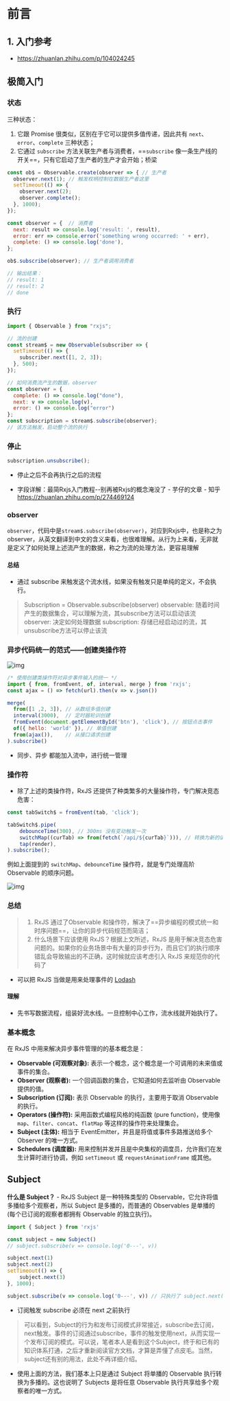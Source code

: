 # 前言

## 1. 入门参考

* https://zhuanlan.zhihu.com/p/104024245



## 极简入门

### 状态

三种状态：

1. 它跟 Promise 很类似，区别在于它可以提供多值传递，因此共有 `next`、`error`、`complete` 三种状态；
2. 它通过 `subscribe` 方法关联生产者与消费者，==`subscribe` 像一条生产线的开关==，只有它启动了生产者的生产才会开始；桥梁

```js
const ob$ = Observable.create(observer => { // 生产者
  observer.next(1); // 触发权柄控制在数据生产者这里
  setTimeout(() => {
    observer.next(2);
    observer.complete();
  }, 1000);
});

const observer = {  // 消费者
  next: result => console.log('result: ', result),
  error: err => console.error('something wrong occurred: ' + err),
  complete: () => console.log('done'),
};

ob$.subscribe(observer); // 生产者调用消费者

// 输出结果：
// result: 1
// result: 2
// done
```

### 执行

```js
import { Observable } from "rxjs";

// 流的创建
const stream$ = new Observable(subscriber => {
  setTimeout(() => {
    subscriber.next([1, 2, 3]);
  }, 500);
});

// 如何消费流产生的数据，observer
const observer = {
  complete: () => console.log("done"),
  next: v => console.log(v),
  error: () => console.log("error")
};
const subscription = stream$.subscribe(observer);
// 该方法触发，启动整个流的执行
```

### 停止

```js
subscription.unsubscribe();
```

* 停止之后不会再执行之后的流程

* 字段详解：最简Rxjs入门教程--别再被Rxjs的概念淹没了 - 芋仔的文章 - 知乎 https://zhuanlan.zhihu.com/p/274469124

### observer

`observer`，代码中是`stream$.subscribe(observer)`，对应到Rxjs中，也是称之为observer，从英文翻译到中文的含义来看，也很难理解。从行为上来看，无非就是定义了如何处理上述流产生的数据，称之为流的处理方法，更容易理解

#### 总结

* 通过 subscribe 来触发这个流水线，如果没有触发只是单纯的定义，不会执行。

> Subscription = Observable.subscribe(observer) 
> observable: 随着时间产生的数据集合，可以理解为流，其subscribe方法可以启动该流 
> observer: 决定如何处理数据 
> subscription: 存储已经启动过的流，其unsubscribe方法可以停止该流

### 异步代码统一的范式——创建类操作符

![img](https://pic3.zhimg.com/80/v2-1bc126d4f7032e6b6ec5c57e1d1242ca_720w.jpg)

```js
/* 使用创建类操作符对异步事件输入的统一 */
import { from, fromEvent, of, interval, merge } from 'rxjs'; 
const ajax = () => fetch(url).then(v => v.json())

merge(
  from([1 ,2, 3]), // 从数组多值创建
  interval(3000),  // 定时器轮训创建
  fromEvent(document.getElementById('btn'), 'click'), // 按钮点击事件
  of({ hello: 'world' }), // 单值创建
  from(ajax()),    // 从接口请求创建
).subscribe()
```

* 同步、异步 都能加入流中，进行统一管理

### 操作符

* 除了上述的类操作符，RxJS 还提供了种类繁多的大量操作符，专门解决竞态危害：

```js
const tabSwitch$ = fromEvent(tab, 'click');

tabSwitch$.pipe(
    debounceTime(300), // 300ms 没有变动触发一次
    switchMap((curTab) => from(fetch(`/api/${curTab}`))), // 转换为新的请求流
    tap(render),
).subscribe();
```

例如上面提到的 `switchMap`、`debounceTime` 操作符，就是专门处理高阶 Observable 的顺序问题。

![img](https://pic1.zhimg.com/80/v2-e93be46f0198acdac8d91b125ca91684_720w.jpg)

### 总结

> 1. RxJS 通过了Observable 和操作符，解决了==异步编程的模式统一和时序问题==，让你的异步代码规范而简洁；
> 2. 什么场景下应该使用 RxJS？根据上文所述，RxJS 是用于解决竞态危害问题的。如果你的业务场景中有大量的异步行为，而且它们的执行顺序错乱会导致输出的不正确，这时候就应该考虑引入 RxJS 来规范你的代码了

* 可以把 RxJS 当做是用来处理事件的 [Lodash](https://lodash.com/)

#### 理解

* 先书写数据流程，组装好流水线。一旦控制中心工作，流水线就开始执行了。



### 基本概念

在 RxJS 中用来解决异步事件管理的的基本概念是：

- **Observable (可观察对象):** 表示一个概念，这个概念是一个可调用的未来值或事件的集合。
- **Observer (观察者):** 一个回调函数的集合，它知道如何去监听由 Observable 提供的值。
- **Subscription (订阅):** 表示 Observable 的执行，主要用于取消 Observable 的执行。
- **Operators (操作符):** 采用函数式编程风格的纯函数 (pure function)，使用像 `map`、`filter`、`concat`、`flatMap` 等这样的操作符来处理集合。
- **Subject (主体):** 相当于 EventEmitter，并且是将值或事件多路推送给多个 Observer 的唯一方式。
- **Schedulers (调度器):** 用来控制并发并且是中央集权的调度员，允许我们在发生计算时进行协调，例如 `setTimeout` 或 `requestAnimationFrame` 或其他。



## Subject

**什么是 Subject？** - RxJS Subject 是一种特殊类型的 Observable，它允许将值多播给多个观察者，所以 Subject 是多播的，而普通的 Observables 是单播的(每个已订阅的观察者都拥有 Observable 的独立执行)。

```js
import { Subject } from 'rxjs'

const subject = new Subject()
// subject.subscribe(v => console.log('0---', v))

subject.next(1)
subject.next(2)
setTimeout(() => {
    subject.next(3)
}, 1000);

subject.subscribe(v => console.log('0---', v)) // 只执行了 subject.next(3)
```

* 订阅触发 subscribe 必须在 next 之前执行

> 可以看到，Subject的行为和发布订阅模式非常接近，subscribe去订阅，next触发。事件的订阅通过subscribe，事件的触发使用next，从而实现一个发布订阅的模式。可以说，笔者本人是看到这个Subject，终于和已有的知识体系打通，之后才重新阅读官方文档，才算是弄懂了点皮毛。当然，subject还有别的用法，此处不再详细介绍。

* 使用上面的方法，我们基本上只是通过 Subject 将单播的 Observable 执行转换为多播的。这也说明了 Subjects 是将任意 Observable 执行共享给多个观察者的唯一方式。

